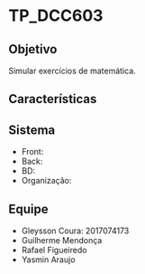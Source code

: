 # TP_DCC603

## Objetivo

  Simular exercícios de matemática.

## Características

## Sistema
  
 - Front:
 - Back:
 - BD:
 - Organização:

## Equipe

 - Gleysson Coura: 2017074173
 - Guilherme Mendonça 
 - Rafael Figueiredo 
 - Yasmin Araujo  
